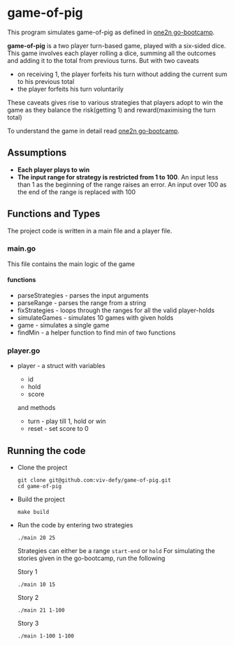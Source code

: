 # game-of-pig
This program simulates game-of-pig as defined in [one2n go-bootcamp](https://playbook.one2n.in/go-bootcamp/go-projects/a-game-of-pig/a-game-of-pig-exercise). 

**game-of-pig** is a two player turn-based game, played with a six-sided dice. This game involves each player rolling a dice, summing all the outcomes and adding it to the total from previous turns. But with two caveats
- on receiving 1, the player forfeits his turn without adding the current sum to his previous total
- the player forfeits his turn voluntarily

These caveats gives rise to various strategies that players adopt to win the game as they balance the risk(getting 1) and reward(maximising the turn total)

To understand the game in detail read [one2n go-bootcamp](https://playbook.one2n.in/go-bootcamp/go-projects/a-game-of-pig/a-game-of-pig-exercise).

## Assumptions
- **Each player plays to win**
- **The input range for strategy is restricted from 1 to 100**. An input less than 1 as the beginning of the range raises an error. An input over 100 as the end of the range is replaced with 100

## Functions and Types
The project code is written in a main file and a player file. 
### main.go
This file contains the main logic of the game
#### functions
- parseStrategies - parses the input arguments
- parseRange - parses the range from a string
- fixStrategies - loops through the ranges for all the valid player-holds
- simulateGames - simulates 10 games with given holds
- game - simulates a single game
- findMin - a helper function to find min of two functions
### player.go
- player - a struct with variables
    - id
    - hold
    - score

    and methods
    - turn - play till 1, hold or win
    - reset - set score to 0

## Running the code
- Clone the project
    ```
    git clone git@github.com:viv-defy/game-of-pig.git
    cd game-of-pig
    ```
- Build the project
    ```
    make build
    ```
- Run the code by entering two strategies
    ```
    ./main 20 25
    ```
    Strategies can either be a range `start-end` or `hold` 
    For simulating the stories given in the go-bootcamp, run the following

    Story 1
    ```
    ./main 10 15
    ```
    Story 2
    ```
    ./main 21 1-100
    ```
    Story 3
    ```
    ./main 1-100 1-100
    ```
